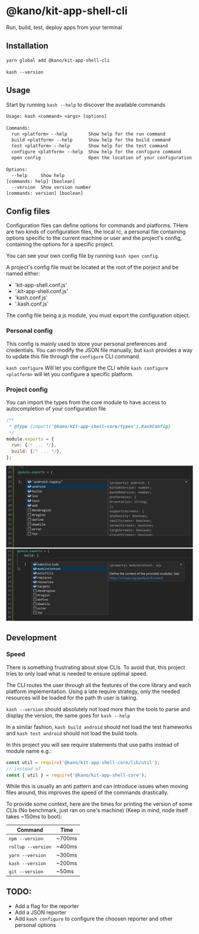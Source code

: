 # @kano/kit-app-shell-cli

Run, build, test, deploy apps from your terminal

## Installation

```
yarn global add @kano/kit-app-shell-cli

kash --version
```

## Usage

Start by running `kash --help` to discover the available commands

```
Usage: kash <command> <args> [options]

Commands:
  run <platform> --help        Show help for the run command
  build <platform> --help      Show help for the build command
  test <platform> --help       Show help for the test command
  configure <platform> --help  Show help for the configure command
  open config                  Open the location of your configuration

Options:
  --help     Show help                                                    [commands: help] [boolean]
  --version  Show version number                                       [commands: version] [boolean]
```

## Config files

Configuration files can define options for commands and platforms. THere are two kinds of configuration files, the local rc, a personal file containing options specific to the current machine or user and the project's config, containing the options for a specific project.

You can see your own config file by running `kash open config`.

A project's config file must be located at the root of the porject and be named either:

 - 'kit-app-shell.conf.js'
 - '.kit-app-shell.conf.js'
 - 'kash.conf.js'
 - '.kash.conf.js'

The config file being a js module, you must export the configuration object.

### Personal config

This config is mainly used to store your personal preferences and credentials. You can modify the JSON file manually, but `kash` provides a way to update this file through the `configure` CLI command.

`kash configure` Will let you configure the CLI while `kash configure <platform>` will let you configure a specific platform.

### Project config

You can import the types from the core module to have access to autocompletion of your configuration file
```js
/**
 * @type {import('@kano/kit-app-shell-core/types').KashConfig}
 */
module.exports = {
  run: {/* ... */},
  build: {/* ... */},
};
```

![Autocomplete example 1](./docs/autocomplete1.jpg)
![Autocomplete example 2](./docs/autocomplete2.jpg)

## Development

### Speed

There is something frustrating about slow CLIs. To avoid that, this project tries to only load what is needed to ensure optimal speed.

The CLI routes the user through all the features of the core library and each platform implementation. Using a late require strategy, only the needed resources will be loaded for the path th user is taking.

`kash --version` should absolutely not load more than the tools to parse and display the version, the same goes for `kash --help`

In a similar fashion, `kash build android` should not load the test frameworks and `kash test android` should not load the build tools.

In this project you will see require statements that use paths instead of module name e.g.:

```js
const util = require('@kano/kit-app-shell-core/lib/util');
// instead of
const { util } = require('@kano/kit-app-shell-core');
```
While this is usually an anti pattern and can introduce issues when moving files around, this improves the speed of the commands drastically.

To provide some context, here are the times for printing the version of some CLIs (No benchmark, just ran on one's machine) (Keep in mind, node itself takes ~150ms to boot):

|Command|Time|
|---|---|
|`npm --version`|~700ms|
|`rollup --version`|~400ms|
|`yarn --version`|~300ms|
|`kash --version`|~200ms|
|`git --version`|~50ms|


## TODO:

 - Add a flag for the reporter
 - Add a JSON reporter
 - Add `kash configure` to configure the choosen reporter and other personal options